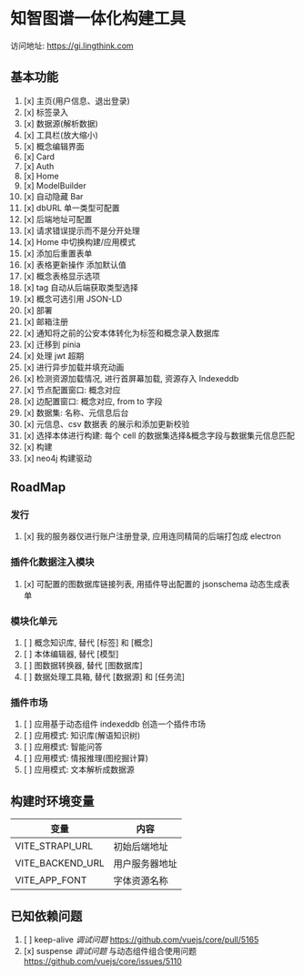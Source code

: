 # 知智图谱一体化构建工具

访问地址: https://gi.lingthink.com

## 基本功能

1. [x] 主页(用户信息、退出登录)
2. [x] 标签录入
3. [x] 数据源(解析数据)
4. [x] 工具栏(放大缩小)
5. [x] 概念编辑界面
6. [x] Card
7. [x] Auth
8. [x] Home
9. [x] ModelBuilder
10. [x] 自动隐藏 Bar
11. [x] dbURL 单一类型可配置
12. [x] 后端地址可配置
13. [x] 请求错误提示而不是分开处理
14. [x] Home 中切换构建/应用模式
15. [x] 添加后重置表单
16. [x] 表格更新操作 添加默认值
17. [x] 概念表格显示选项
18. [x] tag 自动从后端获取类型选择
19. [x] 概念可选引用 JSON-LD
20. [x] 部署
21. [x] 邮箱注册
22. [x] 通知将之前的公安本体转化为标签和概念录入数据库
23. [x] 迁移到 pinia
24. [x] 处理 jwt 超期
25. [x] 进行异步加载并填充动画
26. [x] 检测资源加载情况, 进行首屏幕加载, 资源存入 Indexeddb
27. [x] 节点配置窗口: 概念对应
28. [x] 边配置窗口: 概念对应, from to 字段
29. [x] 数据集: 名称、元信息后台
30. [x] 元信息、csv 数据表 的展示和添加更新校验
31. [x] 选择本体进行构建: 每个 cell 的数据集选择&概念字段与数据集元信息匹配
32. [x] 构建
33. [x] neo4j 构建驱动

## RoadMap

### 发行

1. [x] 我的服务器仅进行账户注册登录, 应用连同精简的后端打包成 electron

### 插件化数据注入模块

1. [x] 可配置的图数据库链接列表, 用插件导出配置的 jsonschema 动态生成表单

### 模块化单元

1. [ ] 概念知识库, 替代 [标签] 和 [概念]
2. [ ] 本体编辑器, 替代 [模型]
3. [ ] 图数据转换器, 替代 [图数据库]
4. [ ] 数据处理工具箱, 替代 [数据源] 和 [任务流]

### 插件市场

1. [ ] 应用基于动态组件 indexeddb 创造一个插件市场
2. [ ] 应用模式: 知识库(解语知识树)
3. [ ] 应用模式: 智能问答
4. [ ] 应用模式: 情报推理(图挖掘计算)
5. [ ] 应用模式: 文本解析成数据源

## 构建时环境变量

| 变量             | 内容           |
| ---------------- | -------------- |
| VITE_STRAPI_URL  | 初始后端地址   |
| VITE_BACKEND_URL | 用户服务器地址 |
| VITE_APP_FONT    | 字体资源名称   |

## 已知依赖问题

1. [ ] keep-alive _调试问题_ https://github.com/vuejs/core/pull/5165
2. [x] suspense _调试问题_ 与动态组件组合使用问题 https://github.com/vuejs/core/issues/5110
